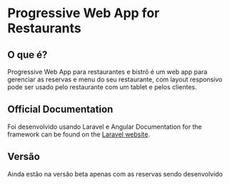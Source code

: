 # Progressive Web App for Restaurants

## O que é?

Progressive Web App para restaurantes e bistrô é um web app para gerenciar as reservas e menu do seu restaurante, com layout responsivo pode ser usado pelo restaurante com um tablet e pelos clientes.

## Official Documentation

Foi desenvolvido usando Laravel e Angular
Documentation for the framework can be found on the [Laravel website](http://laravel.com/docs).


## Versão

Ainda estão na versão beta apenas com as reservas sendo desenvolvido
